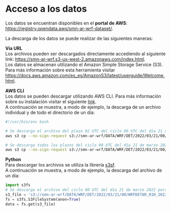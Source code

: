 # Acceso a los datos

Los datos se encuentran disponibles en el **portal de AWS**: <a href="https://registry.opendata.aws/smn-ar-wrf-dataset/">https://registry.opendata.aws/smn-ar-wrf-dataset/</a>.

La descarga de los datos se puede realizar de las siguientes maneras:

**Vía URL**<br />
Los archivos pueden ser descargados directamente accediendo al siguiente link: <a href="https://smn-ar-wrf.s3-us-west-2.amazonaws.com/index.html">https://smn-ar-wrf.s3-us-west-2.amazonaws.com/index.html</a>.<br />
Los datos se almacenan utilizando el Amazon Simple Storage Service (S3). Para más información sobre esta herramienta visitar <a href="https://docs.aws.amazon.com/es_es/AmazonS3/latest/userguide/Welcome.html">https://docs.aws.amazon.com/es_es/AmazonS3/latest/userguide/Welcome.html</a>.

**AWS CLI**<br /> 
Los datos se pueden descargar utilizando AWS CLI. Para más información sobre su instalación visitar el siguiente 
<a href="https://docs.aws.amazon.com/cli/latest/userguide/getting-started-install.html">link</a>.<br />
A continuación se muestra, a modo de ejemplo, la descarga de un archivo individual y de todo el directorio de un día:

```bash
#!/usr/bin/env bash

# Se descarga el archivo del plazo 02 UTC del ciclo 00 UTC del día 21 de marzo 2022 al directorio_salida:
aws s3 cp --no-sign-request s3://smn-ar-wrf/DATA/WRF/DET/2022/03/21/00/WRFDETAR_01H_20220321_00_002.nc directorio_salida

# Se descarga todos los plazos del ciclo 00 UTC del día 21 de marzo 2022 al directorio_salida:
aws s3 cp --no-sign-request s3://smn-ar-wrf/DATA/WRF/DET/2022/03/21/00/ --recursive directorio_salida
```

**Python**<br />
Para descargar los archivos se utiliza la librería <a href="https://pypi.org/project/s3fs/">s3sf</a>. <br />
A continuación se muestra, a modo de ejemplo, la descarga del archivo de un día:


```python
import s3fs
# Se descarga el archivo del ciclo 00 UTC del día 21 de marzo 2022 para el plazo 0 
s3_file = 's3://smn-ar-wrf/DATA/WRF/DET/2022/03/21/00/WRFDETAR_01H_20220321_00_000.nc' 
fs = s3fs.S3FileSystem(anon=True)
data = fs.get(s3_file)
```


